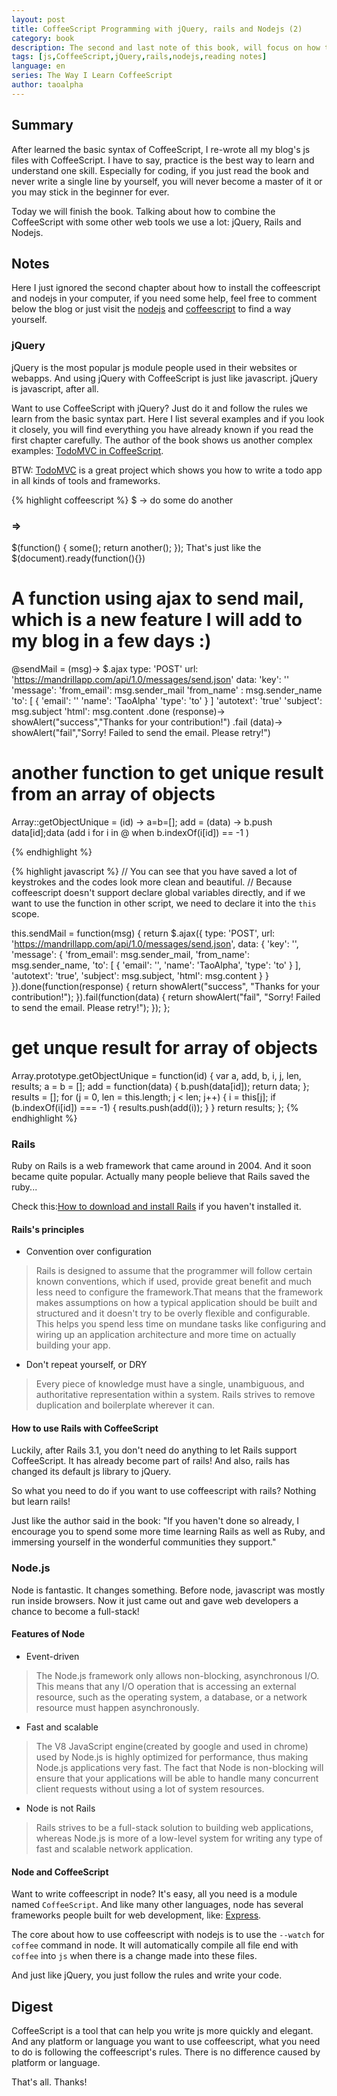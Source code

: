 ```yaml
---
layout: post
title: CoffeeScript Programming with jQuery, rails and Nodejs (2)
category: book
description: The second and last note of this book, will focus on how to use CoffeeScript with jQuery, rails and node.
tags: [js,CoffeeScript,jQuery,rails,nodejs,reading notes]
language: en
series: The Way I Learn CoffeeScript
author: taoalpha
---
```


## Summary

After learned the basic syntax of CoffeeScript, I re-wrote all my blog's js files with CoffeeScript. I have to say, practice is the best way to learn and understand one skill. Especially for coding, if you just read the book and never write a single line by yourself, you will never become a master of it or you may stick in the beginner for ever.

Today we will finish the book. Talking about how to combine the CoffeeScript with some other web tools we use a lot: jQuery, Rails and Nodejs.

## Notes

Here I just ignored the second chapter about how to install the coffeescript and nodejs in your computer, if you need some help, feel free to comment below the blog or just visit the [nodejs](https://nodejs.org/) and [coffeescript](http://coffeescript.org/) to find a way yourself.

### jQuery

jQuery is the most popular js module people used in their websites or webapps. And using jQuery with CoffeeScript is just like javascript. jQuery is javascript, after all.

Want to use CoffeeScript with jQuery? Just do it and follow the rules we learn from the basic syntax part. Here I list several examples and if you look it closely, you will find everything you have already known if you read the first chapter carefully. The author of the book shows us another complex examples: [TodoMVC in CoffeeScript](https://gist.github.com/alecperkins/3363111).

BTW: [TodoMVC](http://todomvc.com/) is a great project which shows you how to write a todo app in all kinds of tools and frameworks.

{% highlight coffeescript %}
$ ->
  do some
  do another
### =>
$(function() {
  some();
  return another();
});
That's just like the $(document).ready(function(){})
###

# A function using ajax to send mail, which is a new feature I will add to my blog in a few days :)
@sendMail = (msg)->
  $.ajax
    type: 'POST'
    url: 'https://mandrillapp.com/api/1.0/messages/send.json'
    data:
      'key': ''
      'message':
        'from_email': msg.sender_mail
        'from_name' : msg.sender_name
        'to': [
            {
              'email': ''
              'name': 'TaoAlpha'
              'type': 'to'
            }
          ]
        'autotext': 'true'
        'subject': msg.subject
        'html': msg.content
  .done (response)->
    showAlert("success","Thanks for your contribution!")
  .fail (data)->
    showAlert("fail","Sorry! Failed to send the email. Please retry!")

# another function to get unique result from an array of objects
Array::getObjectUnique = (id) ->
  a=b=[];
  add = (data) -> b.push data[id];data
  (add i for i in @ when b.indexOf(i[id]) == -1 )

{% endhighlight %}

{% highlight javascript %}
// You can see that you have saved a lot of keystrokes and the codes look more clean and beautiful.
// Because coffeescript doesn't support declare global variables directly, and if we want to use the function in other script, we need to declare it into the `this` scope.

this.sendMail = function(msg) {
  return $.ajax({
    type: 'POST',
    url: 'https://mandrillapp.com/api/1.0/messages/send.json',
    data: {
      'key': '',
      'message': {
        'from_email': msg.sender_mail,
        'from_name': msg.sender_name,
        'to': [
          {
            'email': '',
            'name': 'TaoAlpha',
            'type': 'to'
          }
        ],
        'autotext': 'true',
        'subject': msg.subject,
        'html': msg.content
      }
    }
  }).done(function(response) {
    return showAlert("success", "Thanks for your contribution!");
  }).fail(function(data) {
    return showAlert("fail", "Sorry! Failed to send the email. Please retry!");
  });
};

# get unque result for array of objects
Array.prototype.getObjectUnique = function(id) {
  var a, add, b, i, j, len, results;
  a = b = [];
  add = function(data) {
    b.push(data[id]);
    return data;
  };
  results = [];
  for (j = 0, len = this.length; j < len; j++) {
    i = this[j];
    if (b.indexOf(i[id]) === -1) {
      results.push(add(i));
    }
  }
  return results;
};
{% endhighlight %}

### Rails

Ruby on Rails is a web framework that came around in 2004. And it soon became quite popular. Actually many people believe that Rails saved the ruby...

Check this:[How to download and install Rails](http://rubyonrails.org/download) if you haven't installed it.

#### Rails's principles

- Convention over configuration

> Rails is designed to assume that the programmer will follow certain known conventions, which if used, provide great benefit and much less need to configure the framework.That means that the framework makes assumptions on how a typical application should be built and structured and it doesn't try to be overly flexible and configurable. This helps you spend less time on mundane tasks like configuring and wiring up an application architecture and more time on actually building your app.

- Don't repeat yourself, or DRY

> Every piece of knowledge must have a single, unambiguous, and authoritative representation within a system.
> Rails strives to remove duplication and boilerplate wherever it can.

#### How to use Rails with CoffeeScript

Luckily, after Rails 3.1, you don't need do anything to let Rails support CoffeeScript. It has already become part of rails! And also, rails has changed its default js library to jQuery.

So what you need to do if you want to use coffeescript with rails? Nothing but learn rails!

Just like the author said in the book: "If you haven't done so already, I encourage you to spend some more time learning Rails as well as Ruby, and immersing yourself in the wonderful communities they support."

### Node.js

Node is fantastic. It changes something. Before node, javascript was mostly run inside browsers. Now it just came out and gave web developers a chance to become a full-stack!

#### Features of Node

- Event-driven

> The Node.js framework only allows non-blocking, asynchronous I/O. This means that any I/O operation that is accessing an external resource, such as the operating system, a database, or a network resource must happen asynchronously.

- Fast and scalable

> The V8 JavaScript engine(created by google and used in chrome) used by Node.js is highly optimized for performance, thus making Node.js applications very fast. The fact that Node is non-blocking will ensure that your applications will be able to handle many concurrent client requests without using a lot of system resources.

- Node is not Rails

> Rails strives to be a full-stack solution to building web applications, whereas Node.js is more of a low-level system for writing any type of fast and scalable network application.

#### Node and CoffeeScript

Want to write coffeescript in node? It's easy, all you need is a module named `CoffeeScript`. And like many other languages, node has several frameworks people built for web development, like: [Express](http://expressjs.com/).

The core about how to use coffeescript with nodejs is to use the `--watch` for `coffee` command in node. It will automatically compile all file end with `coffee` into `js` when there is a change made into these files.

And just like jQuery, you just follow the rules and write your code.

## Digest

CoffeeScript is a tool that can help you write js more quickly and elegant. And any platform or language you want to use coffeescript, what you need to do is following the coffeescript's rules. There is no difference caused by platform or language.

That's all. Thanks!
